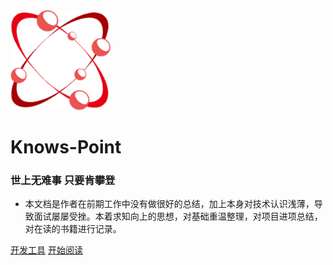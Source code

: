 <img width="160px"  bor src="./static/knows-point.png">

# **Knows-Point**
### 世上无难事  只要肯攀登

- 本文档是作者在前期工作中没有做很好的总结，加上本身对技术认识浅薄，导致面试屡屡受挫。本着求知向上的思想，对基础重温整理，对项目进项总结，对在读的书籍进行记录。


[开发工具](<https://tzcteddy.github.io/toolview/dist/#/>)
[开始阅读](README.md)
